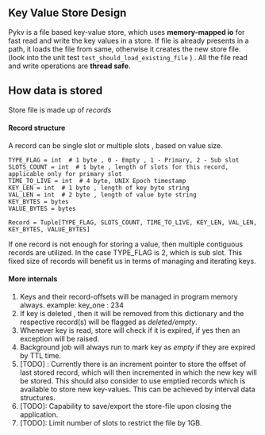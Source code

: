 
## Key Value Store Design 

Pykv is a file based key-value store, which uses **memory-mapped io** for fast read and write the key values in a store.
If file is already presents in a path, it loads the file from same, otherwise it creates the new store file.
(look into the unit test `test_should_load_existing_file` ) . All the file read and write operations are **thread safe**.

## How data is stored 

Store file is made up of _records_  

#### Record structure

A record can be single slot or multiple slots , based on value size.

```
TYPE_FLAG = int  # 1 byte , 0 - Empty , 1 - Primary, 2 - Sub slot
SLOTS_COUNT = int  # 1 byte , length of slots for this record, applicable only for primary slot
TIME_TO_LIVE = int  # 4 byte, UNIX Epoch timestamp
KEY_LEN = int  # 1 byte , length of key byte string
VAL_LEN = int  # 2 byte , length of value byte string
KEY_BYTES = bytes
VALUE_BYTES = bytes

Record = Tuple[TYPE_FLAG, SLOTS_COUNT, TIME_TO_LIVE, KEY_LEN, VAL_LEN, KEY_BYTES, VALUE_BYTES]
```

If one record is not enough for storing a value, then multiple contiguous records are utilized. In the case TYPE_FLAG is 2, which is sub slot.
This fixed size of records will benefit us in terms of managing and iterating keys.



#### More internals

1. Keys and their record-offsets will be managed in program memory always.
      example: key_one : 234
2. If key is deleted , then it will be removed from this dictionary and the respective record(s) will be flagged as _deleted/empty_.
3. Whenever key is read, store will check if it is expired, if yes then an exception will be raised. 
4. Background job will always run to mark key as _empty_ if they are expired by TTL time. 
5. [TODO] : Currently there is an increment pointer to store the offset of last stored record, which will then incremented in which the new key will be stored. 
This should also consider to use emptied records which is available to store new key-values. This can be achieved by interval data structures.
6. [TODO]: Capability to save/export the store-file upon closing the application. 
7. [TODO]: Limit number of slots to restrict the file by 1GB.




